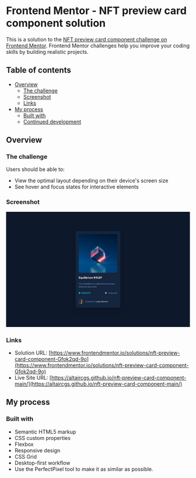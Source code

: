 # Frontend Mentor - NFT preview card component solution

This is a solution to the [NFT preview card component challenge on Frontend Mentor](https://www.frontendmentor.io/challenges/nft-preview-card-component-SbdUL_w0U). Frontend Mentor challenges help you improve your coding skills by building realistic projects. 

## Table of contents

- [Overview](#overview)
  - [The challenge](#the-challenge)
  - [Screenshot](#screenshot)
  - [Links](#links)
- [My process](#my-process)
  - [Built with](#built-with)
  - [Continued development](#continued-development)

## Overview

### The challenge

Users should be able to:

- View the optimal layout depending on their device's screen size
- See hover and focus states for interactive elements

### Screenshot

![](/images/127.0.0.1_5500_index.html.png)


### Links

- Solution URL: [https://www.frontendmentor.io/solutions/nft-preview-card-component-Gfok2qd-9o](https://www.frontendmentor.io/solutions/nft-preview-card-component-Gfok2qd-9o)
- Live Site URL: [https://altaircgs.github.io/nft-preview-card-component-main/](https://altaircgs.github.io/nft-preview-card-component-main/)

## My process

### Built with

- Semantic HTML5 markup
- CSS custom properties
- Flexbox
- Responsive design
- CSS Grid
- Desktop-first workflow
- Use the PerfectPixel tool to make it as similar as possible.
